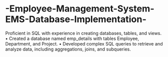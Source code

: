 # -Employee-Management-System-EMS-Database-Implementation-
Proficient in SQL with experience in creating databases, tables, and views.   • Created a database named emp_details with tables Employee, Department, and Project.   • Developed complex SQL queries to retrieve and analyze data, including aggregations, joins, and subqueries. 
